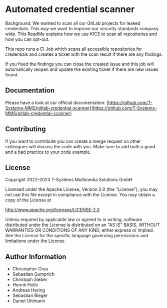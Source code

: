 # Automated credential scanner

Background: We wanted to scan all our GitLab projects for leaked credentials. This way we want to improve our security standards company wide. This ReadMe explains how we use KICS to scan all repositories and how you can opt-out.

This repo runs a CI Job which scans all accessible repositories for credentials and creates a ticket with the scan result if there are any findings.

If you fixed the findings you can close the created issue and this job will automatically reopen and update the existing ticket if there are new issues found.

## Documentation

Please have a look at our official documentation: [https://github.com/T-Systems-MMS/gitlab-credential-scanner](https://github.com/T-Systems-MMS/gitlab-credential-scanner)

## Contributing

If you want to contribute you can create a merge request so other colleagues will discuss the code with you. Make sure to add both a good and a bad practice to your code example.

## License

Copyright 2022-2023 T-Systems Multimedia Solutions GmbH

Licensed under the Apache License, Version 2.0 (the "License");
you may not use this file except in compliance with the License.
You may obtain a copy of the License at

http://www.apache.org/licenses/LICENSE-2.0

Unless required by applicable law or agreed to in writing, software
distributed under the License is distributed on an "AS IS" BASIS,
WITHOUT WARRANTIES OR CONDITIONS OF ANY KIND, either express or implied.
See the License for the specific language governing permissions and
limitations under the License.

## Author Information
- Christopher Grau
- Sebastian Gumprich
- Christoph Sieber
- Henrik Hülle
- Andreas Hering
- Sebastian Bieger
- Daniel Uhlmann
